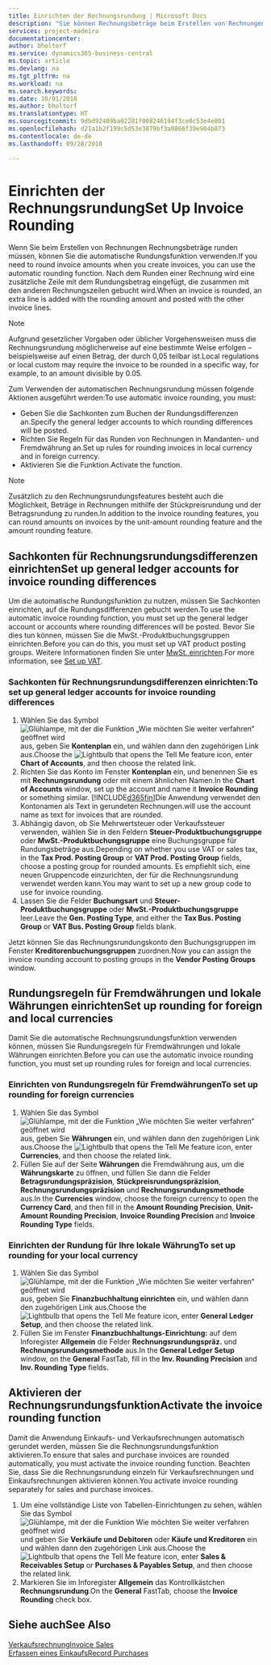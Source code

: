 ```yaml
---
title: Einrichten der Rechnungsrundung | Microsoft Docs
description: "Sie können Rechnungsbeträge beim Erstellen von Rechnungen runden. Darüber hinaus muss die Rechnungsrundung möglicherweise aufgrund lokaler Vorgaben oder üblicher Vorgehensweisenauf eine bestimmte Weise erfolgen – beispielsweise auf einen Betrag, der durch 0,05 teilbar ist."
services: project-madeira
documentationcenter: 
author: bholtorf
ms.service: dynamics365-business-central
ms.topic: article
ms.devlang: na
ms.tgt_pltfrm: na
ms.workload: na
ms.search.keywords: 
ms.date: 10/01/2018
ms.author: bholtorf
ms.translationtype: HT
ms.sourcegitcommit: 9dbd92409ba02281f008246194f3ce0c53e4e001
ms.openlocfilehash: d21a1b2f199c5d53e3879bf3a0866f39e904b873
ms.contentlocale: de-de
ms.lasthandoff: 09/28/2018

---
```

# <a name="set-up-invoice-rounding"></a><span data-ttu-id="afbe1-104">Einrichten der Rechnungsrundung</span><span class="sxs-lookup"><span data-stu-id="afbe1-104">Set Up Invoice Rounding</span></span>
<span data-ttu-id="afbe1-105">Wenn Sie beim Erstellen von Rechnungen Rechnungsbeträge runden müssen, können Sie die automatische Rundungsfunktion verwenden.</span><span class="sxs-lookup"><span data-stu-id="afbe1-105">If you need to round invoice amounts when you create invoices, you can use the automatic rounding function.</span></span> <span data-ttu-id="afbe1-106">Nach dem Runden einer Rechnung wird eine zusätzliche Zeile mit dem Rundungsbetrag eingefügt, die zusammen mit den anderen Rechnungszeilen gebucht wird.</span><span class="sxs-lookup"><span data-stu-id="afbe1-106">When an invoice is rounded, an extra line is added with the rounding amount and posted with the other invoice lines.</span></span>

> [!NOTE]  
>  <span data-ttu-id="afbe1-107">Aufgrund gesetzlicher Vorgaben oder üblicher Vorgehensweisen muss die Rechnungsrundung möglicherweise auf eine bestimmte Weise erfolgen – beispielsweise auf einen Betrag, der durch 0,05 teilbar ist.</span><span class="sxs-lookup"><span data-stu-id="afbe1-107">Local regulations or local custom may require the invoice to be rounded in a specific way, for example, to an amount divisible by 0.05.</span></span>  

<span data-ttu-id="afbe1-108">Zum Verwenden der automatischen Rechnungsrundung müssen folgende Aktionen ausgeführt werden:</span><span class="sxs-lookup"><span data-stu-id="afbe1-108">To use automatic invoice rounding, you must:</span></span>  

* <span data-ttu-id="afbe1-109">Geben Sie die Sachkonten zum Buchen der Rundungsdifferenzen an.</span><span class="sxs-lookup"><span data-stu-id="afbe1-109">Specify the general ledger accounts to which rounding differences will be posted.</span></span>  
* <span data-ttu-id="afbe1-110">Richten Sie Regeln für das Runden von Rechnungen in Mandanten- und Fremdwährung an.</span><span class="sxs-lookup"><span data-stu-id="afbe1-110">Set up rules for rounding invoices in local currency and in foreign currency.</span></span>  
* <span data-ttu-id="afbe1-111">Aktivieren Sie die Funktion.</span><span class="sxs-lookup"><span data-stu-id="afbe1-111">Activate the function.</span></span>  

> [!NOTE]  
>  <span data-ttu-id="afbe1-112">Zusätzlich zu den Rechnungsrundungsfeatures besteht auch die Möglichkeit, Beträge in Rechnungen mithilfe der Stückpreisrundung und der Betragsrundung zu runden.</span><span class="sxs-lookup"><span data-stu-id="afbe1-112">In addition to the invoice rounding features, you can round amounts on invoices by the unit-amount rounding feature and the amount rounding feature.</span></span>  

## <a name="set-up-general-ledger-accounts-for-invoice-rounding-differences"></a><span data-ttu-id="afbe1-113">Sachkonten für Rechnungsrundungsdifferenzen einrichten</span><span class="sxs-lookup"><span data-stu-id="afbe1-113">Set up general ledger accounts for invoice rounding differences</span></span>
<span data-ttu-id="afbe1-114">Um die automatische Rundungsfunktion zu nutzen, müssen Sie Sachkonten einrichten, auf die Rundungsdifferenzen gebucht werden.</span><span class="sxs-lookup"><span data-stu-id="afbe1-114">To use the automatic invoice rounding function, you must set up the general ledger account or accounts where rounding differences will be posted.</span></span> <span data-ttu-id="afbe1-115">Bevor Sie dies tun können, müssen Sie die MwSt.-Produktbuchungsgruppen einrichten.</span><span class="sxs-lookup"><span data-stu-id="afbe1-115">Before you can do this, you must set up VAT product posting groups.</span></span> <span data-ttu-id="afbe1-116">Weitere Informationen finden Sie unter [MwSt. einrichten](finance-setup-vat.md).</span><span class="sxs-lookup"><span data-stu-id="afbe1-116">For more information, see [Set up VAT](finance-setup-vat.md).</span></span>  

### <a name="to-set-up-general-ledger-accounts-for-invoice-rounding-differences"></a><span data-ttu-id="afbe1-117">Sachkonten für Rechnungsrundungsdifferenzen einrichten:</span><span class="sxs-lookup"><span data-stu-id="afbe1-117">To set up general ledger accounts for invoice rounding differences</span></span>  
1. <span data-ttu-id="afbe1-118">Wählen Sie das Symbol ![Glühlampe, mit der die Funktion „Wie möchten Sie weiter verfahren“ geöffnet wird](media/ui-search/search_small.png "Wie möchten Sie weiter verfahren?") aus, geben Sie **Kontenplan** ein, und wählen dann den zugehörigen Link aus.</span><span class="sxs-lookup"><span data-stu-id="afbe1-118">Choose the ![Lightbulb that opens the Tell Me feature](media/ui-search/search_small.png "Tell me what you want to do") icon, enter **Chart of Accounts**, and then choose the related link.</span></span>  
2. <span data-ttu-id="afbe1-119">Richten Sie das Konto im Fenster **Kontenplan** ein, und benennen Sie es mit **Rechnungsrundung** oder mit einem ähnlichen Namen.</span><span class="sxs-lookup"><span data-stu-id="afbe1-119">In the **Chart of Accounts** window, set up the account and name it **Invoice Rounding** or something similar.</span></span> [!INCLUDE[d365fin](includes/d365fin_md.md)]<span data-ttu-id="afbe1-120">Die Anwendung verwendet den Kontonamen als Text in gerundeten Rechnungen.</span><span class="sxs-lookup"><span data-stu-id="afbe1-120">will use the account name as text for invoices that are rounded.</span></span>  
3. <span data-ttu-id="afbe1-121">Abhängig davon, ob Sie Mehrwertsteuer oder Verkaufssteuer verwenden, wählen Sie in den Feldern **Steuer-Produktbuchungsgruppe** oder **MwSt.-Produktbuchungsgruppe** eine Buchungsgruppe für Rundungsbeträge aus.</span><span class="sxs-lookup"><span data-stu-id="afbe1-121">Depending on whether you use VAT or sales tax, in the **Tax Prod. Posting Group** or **VAT Prod. Posting Group** fields, choose a posting group for rounded amounts.</span></span> <span data-ttu-id="afbe1-122">Es empfiehlt sich, eine neuen Gruppencode einzurichten, der für die Rechnungsrundung verwendet werden kann.</span><span class="sxs-lookup"><span data-stu-id="afbe1-122">You may want to set up a new group code to use for invoice rounding.</span></span>
4. <span data-ttu-id="afbe1-123">Lassen Sie die Felder **Buchungsart** und **Steuer-Produktbuchungsgruppe** oder **MwSt.-Produktbuchungsgruppe** leer.</span><span class="sxs-lookup"><span data-stu-id="afbe1-123">Leave the **Gen. Posting Type**, and either the **Tax Bus. Posting Group** or **VAT Bus. Posting Group** fields blank.</span></span> <!-- Why do we say to leave these blank, when there are a lot of other fields we also leave blank but don't mention? -->  

<span data-ttu-id="afbe1-124">Jetzt können Sie das Rechnungsrundungskonto den Buchungsgruppen im Fenster **Kreditorenbuchungsgruppen** zuordnen.</span><span class="sxs-lookup"><span data-stu-id="afbe1-124">Now you can assign the invoice rounding account to posting groups in the **Vendor Posting Groups** window.</span></span>  <!-- Why only the vendor posting groups? -->

## <a name="set-up-rounding-for-foreign-and-local-currencies"></a><span data-ttu-id="afbe1-125">Rundungsregeln für Fremdwährungen und lokale Währungen einrichten</span><span class="sxs-lookup"><span data-stu-id="afbe1-125">Set up rounding for foreign and local currencies</span></span>
<span data-ttu-id="afbe1-126">Damit Sie die automatische Rechnungsrundungsfunktion verwenden können, müssen Sie Rundungsregeln für Fremdwährungen und lokale Währungen einrichten.</span><span class="sxs-lookup"><span data-stu-id="afbe1-126">Before you can use the automatic invoice rounding function, you must set up rounding rules for foreign and local currencies.</span></span>

### <a name="to-set-up-rounding-for-foreign-currencies"></a><span data-ttu-id="afbe1-127">Einrichten von Rundungsregeln für Fremdwährungen</span><span class="sxs-lookup"><span data-stu-id="afbe1-127">To set up rounding for foreign currencies</span></span>  
1. <span data-ttu-id="afbe1-128">Wählen Sie das Symbol ![Glühlampe, mit der die Funktion „Wie möchten Sie weiter verfahren“ geöffnet wird](media/ui-search/search_small.png "Wie möchten Sie weiter verfahren?") aus, geben Sie **Währungen** ein, und wählen dann den zugehörigen Link aus.</span><span class="sxs-lookup"><span data-stu-id="afbe1-128">Choose the ![Lightbulb that opens the Tell Me feature](media/ui-search/search_small.png "Tell me what you want to do") icon, enter **Currencies**, and then choose the related link.</span></span>  
2. <span data-ttu-id="afbe1-129">Füllen Sie auf der Seite **Währungen** die Fremdwährung aus, um die **Währungskarte** zu öffnen, und füllen Sie dann die Felder **Betragsrundungspräzision**, **Stückpreisrundungspräzision**, **Rechnungsrundungspräzision** und **Rechnungsrundungsmethode** aus.</span><span class="sxs-lookup"><span data-stu-id="afbe1-129">In the **Currencies** window, choose the foreign currency to open the **Currency Card**, and then fill in the **Amount Rounding Precision**, **Unit-Amount Rounding Precision**, **Invoice Rounding Precision** and **Invoice Rounding Type** fields.</span></span>

### <a name="to-set-up-rounding-for-your-local-currency"></a><span data-ttu-id="afbe1-130">Einrichten der Rundung für Ihre lokale Währung</span><span class="sxs-lookup"><span data-stu-id="afbe1-130">To set up rounding for your local currency</span></span>
1. <span data-ttu-id="afbe1-131">Wählen Sie das Symbol ![Glühlampe, mit der die Funktion „Wie möchten Sie weiter verfahren“ geöffnet wird](media/ui-search/search_small.png "Wie möchten Sie weiter verfahren?") aus, geben Sie **Finanzbuchhaltung einrichten** ein, und wählen dann den zugehörigen Link aus.</span><span class="sxs-lookup"><span data-stu-id="afbe1-131">Choose the ![Lightbulb that opens the Tell Me feature](media/ui-search/search_small.png "Tell me what you want to do") icon, enter **General Ledger Setup**, and then choose the related link.</span></span>  
2. <span data-ttu-id="afbe1-132">Füllen Sie im Fenster **Finanzbuchhaltungs-Einrichtung:** auf dem Inforegister **Allgemein** die Felder **Rechnungsrundungspräz.** und **Rechnungsrundungsmethode** aus.</span><span class="sxs-lookup"><span data-stu-id="afbe1-132">In the **General Ledger Setup** window, on the **General** FastTab, fill in the **Inv. Rounding Precision** and **Inv. Rounding Type** fields.</span></span>  

## <a name="activate-the-invoice-rounding-function"></a><span data-ttu-id="afbe1-133">Aktivieren der Rechnungsrundungsfunktion</span><span class="sxs-lookup"><span data-stu-id="afbe1-133">Activate the invoice rounding function</span></span>  
<span data-ttu-id="afbe1-134">Damit die Anwendung Einkaufs- und Verkaufsrechnungen automatisch gerundet werden, müssen Sie die Rechnungsrundungsfunktion aktivieren.</span><span class="sxs-lookup"><span data-stu-id="afbe1-134">To ensure that sales and purchase invoices are rounded automatically, you must activate the invoice rounding function.</span></span> <span data-ttu-id="afbe1-135">Beachten Sie, dass Sie die Rechnungsrundung einzeln für Verkaufsrechnungen und Einkaufsrechnungen aktivieren können.</span><span class="sxs-lookup"><span data-stu-id="afbe1-135">You activate invoice rounding separately for sales and purchase invoices.</span></span>

1. <span data-ttu-id="afbe1-136">Um eine vollständige Liste von Tabellen-Einrichtungen zu sehen, wählen Sie das Symbol ![Glühlampe, mit der die Funktion Wie möchten Sie weiter verfahren geöffnet wird](media/ui-search/search_small.png "Wie möchten Sie weiter verfahren") und geben Sie **Verkäufe und Debitoren** oder **Käufe und Kreditoren** ein und wählen dann den zugehörigen Link aus.</span><span class="sxs-lookup"><span data-stu-id="afbe1-136">Choose the ![Lightbulb that opens the Tell Me feature](media/ui-search/search_small.png "Tell me what you want to do") icon, enter **Sales & Receivables Setup** or **Purchases & Payables Setup**, and then choose the related link.</span></span>  
2. <span data-ttu-id="afbe1-137">Markieren Sie im Inforegister **Allgemein** das Kontrollkästchen **Rechnungsrundung**.</span><span class="sxs-lookup"><span data-stu-id="afbe1-137">On the **General** FastTab, choose the **Invoice Rounding** check box.</span></span>  

## <a name="see-also"></a><span data-ttu-id="afbe1-138">Siehe auch</span><span class="sxs-lookup"><span data-stu-id="afbe1-138">See Also</span></span>  
[<span data-ttu-id="afbe1-139">Verkaufsrechnung</span><span class="sxs-lookup"><span data-stu-id="afbe1-139">Invoice Sales</span></span>](sales-how-invoice-sales.md)  
[<span data-ttu-id="afbe1-140">Erfassen eines Einkaufs</span><span class="sxs-lookup"><span data-stu-id="afbe1-140">Record Purchases</span></span>](purchasing-how-record-purchases.md)

